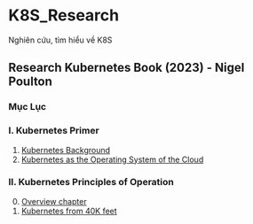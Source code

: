 # K8S_Research
Nghiên cứu, tìm hiểu về K8S

## Research Kubernetes Book (2023) - Nigel Poulton

### Mục Lục
### I. Kubernetes Primer

1. [Kubernetes Background](./Note_Kubernetes_Book/1.1%20Kubernetes%20Background.md)
2. [Kubernetes as the Operating System of the Cloud](./Note_Kubernetes_Book/1.2%20Kubernetes%20as%20the%20Operating%20system%20of%20the%20cloud.md)

### II. Kubernetes Principles of Operation

0. [Overview chapter](./Note_Kubernetes_Book/2.0%20Overview%20chapter%20II.md)
1. [Kubernetes from 40K feet](./Note_Kubernetes_Book/2.1%20Kubernetes%20from%2040K%20feet.md)